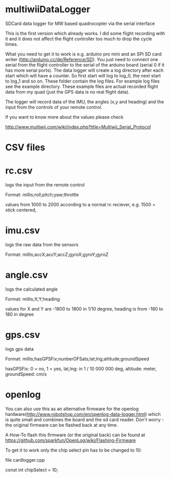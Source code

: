 multiwiiDataLogger
==================

SDCard data logger for MW based quadrocopter via the serial interface

This is the first version which already works. I did some flight recording with it and it does not affect the 
flight controller too much to drop the cycle times.

What you need to get it to work is e.g. arduino pro mini and an SPI SD card writer (http://arduino.cc/de/Reference/SD).
You just need to connect one serial from the flight controller to the serial of the arduino board (serial 0 if it has more serial ports).
The data logger will create a log directory after each start which will have a counter. So first start will log to log_0, the next start to log_1 and so on.
These folder contain the log files. For example log files see the example directory. These example files are actual recorded flight data from my quad (just the GPS data is no real flight data).

The logger will record data of the IMU, the angles (x,y and heading) and the input from the controls of your remote control. 

If you want to know more about the values please check 

http://www.multiwii.com/wiki/index.php?title=Multiwii_Serial_Protocol

CSV files
==================

rc.csv
===
logs the input from the remote control

Format:
millis;roll;pitch;yaw;throttle

values from 1000 to 2000 according to a normal rc reciever, e.g. 1500 = stick centered,

imu.csv
===
logs the raw data from the sensors

Format:
millis;accX;accY;accZ;gyroX;gyroY;gyroZ

angle.csv
===
logs the calculated angle

Format:
millis;X;Y;heading

values for X and Y are -1800 to 1800 in 1/10 degree, heading is from -180 to 180 in degree

gps.csv
===
logs gps data

Format:
millis;hasGPSFix;nunberOFSats;lat;lng;altitude;groundSpeed

hasGPSFix: 0 = no, 1 = yes, lat,lng: in 1 / 10 000 000 deg, altitude: meter, groundSpeed: cm/s

openlog
===
You can also use this as an alternative firmware for the openlog hardware(http://www.robotshop.com/en/openlog-data-logger.html) which is quite small and combines the board and the sd card reader.
Don't worry - the original firmware can be flashed back at any time.

A How-To flash this firmware (or the original back) can be found at https://github.com/sparkfun/OpenLog/wiki/Flashing-Firmware

To get it to work only the chip select pin has to be changed to 10:

file cardlogger.cpp

const int chipSelect = 10;
